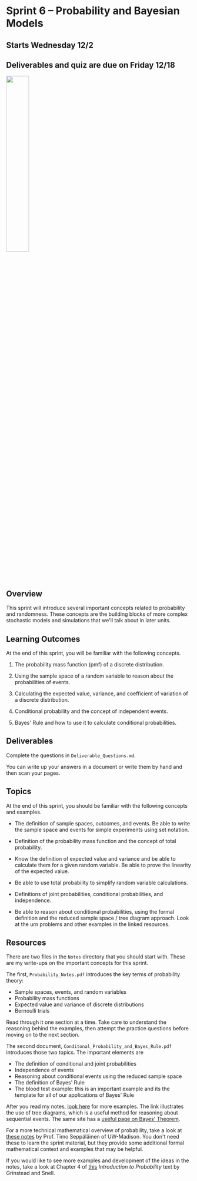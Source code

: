 # Sprint 6 &ndash; Probability and Bayesian Models

## Starts Wednesday 12/2
## Deliverables and quiz are due on Friday 12/18


<img src="https://imgs.xkcd.com/comics/seashell_2x.png" width="35%" />

## Overview

This sprint will introduce several important concepts related to probability and randomness. These concepts are the building blocks of more complex stochastic models and simulations that we'll talk about in later units.

## Learning Outcomes

At the end of this sprint, you will be familiar with the following concepts.

1. The probability mass function (pmf) of a discrete distribution.

2. Using the sample space of a random variable to reason about the probabilities of events.

3. Calculating the expected value, variance, and coefficient of variation of a discrete distribution.

4. Conditional probability and the concept of independent events.

5. Bayes' Rule and how to use it to calculate conditional probabilities.

## Deliverables

Complete the questions in `Deliverable_Questions.md`.

You can write up your answers in a document or write them by hand and then scan your pages.

## Topics

At the end of this sprint, you should be familiar with the following concepts and examples.

- The definition of sample spaces, outcomes, and events. Be able to write the sample space and events for simple experiments using set notation.

- Definition of the probability mass function and the concept of total probability.

- Know the definition of expected value and variance and be able to calculate them for a given random variable. Be able to prove the linearity of the expected value.

- Be able to use total probability to simplify random variable calculations.

- Definitions of joint probabilities, conditional probabilities, and independence.

- Be able to reason about conditional probabilities, using the formal definition and the reduced sample space / tree diagram approach. Look at the urn problems and other examples in the linked resources.

## Resources

There are two files in the `Notes` directory that you should start with. These are my write-ups on the important concepts for this sprint.

The first, `Probability_Notes.pdf` introduces the key terms of probability theory:

- Sample spaces, events, and random variables
- Probability mass functions
- Expected value and variance of discrete distributions
- Bernoulli trials

Read through it one section at a time. Take care to understand the reasoning behind the examples, then attempt the practice questions before moving on to the next section.

The second document, `Conditonal_Probability_and_Bayes_Rule.pdf` introduces those two topics. The important elements are

- The definition of conditional and joint probabilities
- Independence of events
- Reasoning about conditional events using the reduced sample space
- The definition of Bayes' Rule
- The blood test example: this is an important example and its the template for all of our applications of Bayes' Rule

After you read my notes, [look here](https://www.mathsisfun.com/data/probability-events-conditional.html) for more examples. The link illustrates the use of tree diagrams, which is a useful method for reasoning about sequential events. The same site has a [useful page on Bayes' Theorem](https://www.mathsisfun.com/data/bayes-theorem.html).

For a more technical mathematical overview of probability, take a look at [these notes](https://www.math.wisc.edu/~seppalai/notes-for-courses/prob-basics.pdf) by Prof. Timo Seppäläinen of UW-Madison. You don't need these to learn the sprint material, but they provide some additional formal mathematical context and examples that may be helpful.

If you would like to see more examples and development of the ideas in the notes, take a look at Chapter 4 of [this](http://www.dartmouth.edu/~chance/teaching_aids/books_articles/probability_book/amsbook.mac.pdf) *Introduction to Probability* text by Grinstead and Snell.
